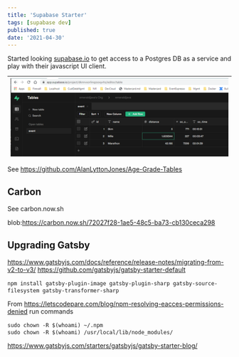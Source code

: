 ```yaml
---
title: 'Supabase Starter'
tags: [supabase dev]
published: true
date: '2021-04-30'
---
```


Started looking [supabase.io](https://supabase.io) to get access to a Postgres DB as a service and play with their javascript UI client.

| ![supabase](./content/blog/2021-04-30.supabase.png) |
| ------ |

See https://github.com/AlanLyttonJones/Age-Grade-Tables

## Carbon

See carbon.now.sh

blob:https://carbon.now.sh/72027f28-1ae5-48c5-ba73-cb130ceca298

## Upgrading Gatsby

https://www.gatsbyjs.com/docs/reference/release-notes/migrating-from-v2-to-v3/
https://github.com/gatsbyjs/gatsby-starter-default

    npm install gatsby-plugin-image gatsby-plugin-sharp gatsby-source-filesystem gatsby-transformer-sharp

From https://letscodepare.com/blog/npm-resolving-eacces-permissions-denied run commands

    sudo chown -R $(whoami) ~/.npm
    sudo chown -R $(whoami) /usr/local/lib/node_modules/

https://www.gatsbyjs.com/starters/gatsbyjs/gatsby-starter-blog/